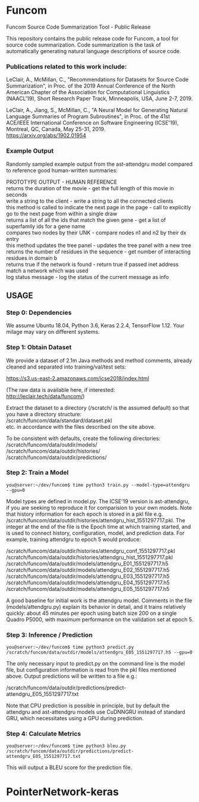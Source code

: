 # Funcom
Funcom Source Code Summarization Tool - Public Release

This repository contains the public release code for Funcom, a tool for source code summarization.  Code summarization is the task of automatically generating natural language descriptions of source code.

### Publications related to this work include:

LeClair, A., McMillan, C., "Recommendations for Datasets for Source Code Summarization", in Proc. of the 2019 Annual Conference of the North American Chapter of the Association for Computational Linguistics (NAACL'19), Short Research Paper Track, Minneapolis, USA, June 2-7, 2019.

LeClair, A., Jiang, S., McMillan, C., "A Neural Model for Generating Natural Language Summaries of Program Subroutines", in Proc. of the 41st ACE/IEEE International Conference on Software Engineering (ICSE'19), Montreal, QC, Canada, May 25-31, 2019.  
https://arxiv.org/abs/1902.01954

### Example Output
Randomly sampled example output from the ast-attendgru model compared to reference good human-written summaries:

PROTOTYPE OUTPUT - HUMAN REFERENCE  
returns the duration of the movie - get the full length of this movie in seconds  
write a string to the client - write a string to all the connected clients  
this method is called to indicate the next page in the page - call to explicitly go to the next page from within a single draw  
returns a list of all the ids that match the given gene - get a list of superfamily ids for a gene name  
compares two nodes by their UNK - compare nodes n1 and n2 by their dx entry  
this method updates the tree panel - updates the tree panel with a new tree  
returns the number of residues in the sequence - get number of interacting residues in domain b  
returns true if the network is found - return true if passed inet address match a network which was used  
log status message - log the status of the current message as info  

## USAGE

### Step 0: Dependencies

We assume Ubuntu 18.04, Python 3.6, Keras 2.2.4, TensorFlow 1.12.  Your milage may vary on different systems.

### Step 1: Obtain Dataset

We provide a dataset of 2.1m Java methods and method comments, already cleaned and separated into training/val/test sets:  

https://s3.us-east-2.amazonaws.com/icse2018/index.html  

(The raw data is available here, if interested: http://leclair.tech/data/funcom/)  

Extract the dataset to a directory (/scratch/ is the assumed default) so that you have a directory structure:  
/scratch/funcom/data/standard/dataset.pkl  
etc. in accordance with the files described on the site above.

To be consistent with defaults, create the following directories:  
/scratch/funcom/data/outdir/models/  
/scratch/funcom/data/outdir/histories/  
/scratch/funcom/data/outdir/predictions/  

### Step 2: Train a Model

```console
you@server:~/dev/funcom$ time python3 train.py --model-type=attendgru --gpu=0
```

Model types are defined in model.py.  The ICSE'19 version is ast-attendgru, if you are seeking to reproduce it for comparision to your own models.  Note that history information for each epoch is stored in a pkl file e.g. /scratch/funcom/data/outdir/histories/attendgru_hist_1551297717.pkl.  The integer at the end of the file is the Epoch time at which training started, and is used to connect history, configuration, model, and prediction data.  For example, training attendgru to epoch 5 would produce:

/scratch/funcom/data/outdir/histories/attendgru_conf_1551297717.pkl  
/scratch/funcom/data/outdir/histories/attendgru_hist_1551297717.pkl  
/scratch/funcom/data/outdir/models/attendgru_E01_1551297717.h5  
/scratch/funcom/data/outdir/models/attendgru_E02_1551297717.h5  
/scratch/funcom/data/outdir/models/attendgru_E03_1551297717.h5  
/scratch/funcom/data/outdir/models/attendgru_E04_1551297717.h5  
/scratch/funcom/data/outdir/models/attendgru_E05_1551297717.h5  

A good baseline for initial work is the attendgru model.  Comments in the file (models/attendgru.py) explain its behavior in detail, and it trains relatively quickly: about 45 minutes per epoch using batch size 200 on a single Quadro P5000, with maximum performance on the validation set at epoch 5.

### Step 3: Inference / Prediction

```console
you@server:~/dev/funcom$ time python3 predict.py /scratch/funcom/data/outdir/models/attendgru_E05_1551297717.h5 --gpu=0
```

The only necessary input to predict.py on the command line is the model file, but configuration information is read from the pkl files mentioned above.  Output predictions will be written to a file e.g.:

/scratch/funcom/data/outdir/predictions/predict-attendgru_E05_1551297717.txt

Note that CPU prediction is possible in principle, but by default the attendgru and ast-attendgru models use CuDNNGRU instead of standard GRU, which necessitates using a GPU during prediction.

### Step 4: Calculate Metrics

```console
you@server:~/dev/funcom$ time python3 bleu.py /scratch/funcom/data/outdir/predictions/predict-attendgru_E05_1551297717.txt
```

This will output a BLEU score for the prediction file.
# PointerNetwork-keras
